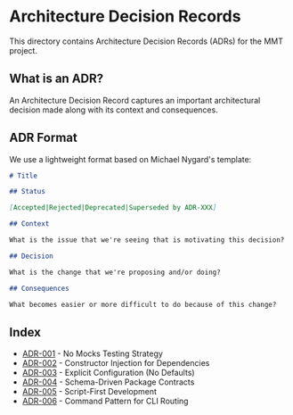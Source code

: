 # Architecture Decision Records

This directory contains Architecture Decision Records (ADRs) for the MMT project.

## What is an ADR?

An Architecture Decision Record captures an important architectural decision made along with its context and consequences.

## ADR Format

We use a lightweight format based on Michael Nygard's template:

```markdown
# Title

## Status

[Accepted|Rejected|Deprecated|Superseded by ADR-XXX]

## Context

What is the issue that we're seeing that is motivating this decision?

## Decision

What is the change that we're proposing and/or doing?

## Consequences

What becomes easier or more difficult to do because of this change?
```

## Index

- [ADR-001](001-no-mocks-testing-strategy.md) - No Mocks Testing Strategy
- [ADR-002](002-constructor-injection.md) - Constructor Injection for Dependencies
- [ADR-003](003-explicit-configuration.md) - Explicit Configuration (No Defaults)
- [ADR-004](004-schema-driven-contracts.md) - Schema-Driven Package Contracts
- [ADR-005](005-script-first-development.md) - Script-First Development
- [ADR-006](006-command-pattern-cli.md) - Command Pattern for CLI Routing
